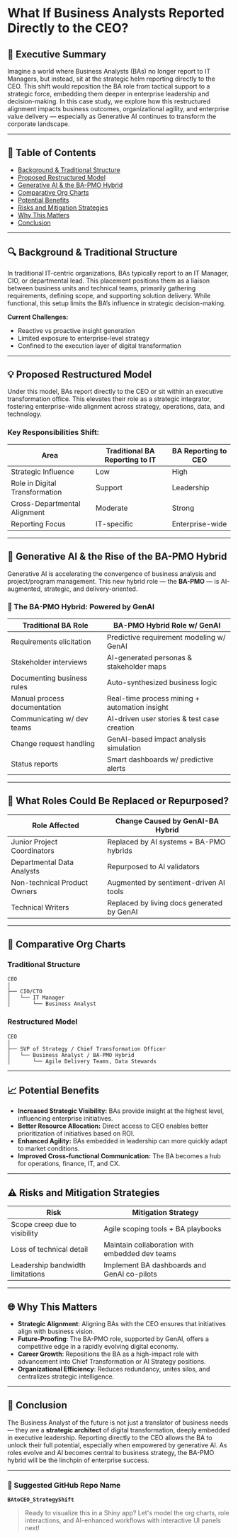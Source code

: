 # What If Business Analysts Reported Directly to the CEO?

## 📘 Executive Summary

Imagine a world where Business Analysts (BAs) no longer report to IT Managers, but instead, sit at the strategic helm reporting directly to the CEO. This shift would reposition the BA role from tactical support to a strategic force, embedding them deeper in enterprise leadership and decision-making. In this case study, we explore how this restructured alignment impacts business outcomes, organizational agility, and enterprise value delivery — especially as Generative AI continues to transform the corporate landscape.

---

## 📍 Table of Contents

- [Background & Traditional Structure](#background--traditional-structure)
- [Proposed Restructured Model](#proposed-restructured-model)
- [Generative AI & the BA-PMO Hybrid](#generative-ai--the-ba-pmo-hybrid)
- [Comparative Org Charts](#comparative-org-charts)
- [Potential Benefits](#potential-benefits)
- [Risks and Mitigation Strategies](#risks-and-mitigation-strategies)
- [Why This Matters](#why-this-matters)
- [Conclusion](#conclusion)

---

## 🔍 Background & Traditional Structure

In traditional IT-centric organizations, BAs typically report to an IT Manager, CIO, or departmental lead. This placement positions them as a liaison between business units and technical teams, primarily gathering requirements, defining scope, and supporting solution delivery. While functional, this setup limits the BA’s influence in strategic decision-making.

**Current Challenges:**
- Reactive vs proactive insight generation
- Limited exposure to enterprise-level strategy
- Confined to the execution layer of digital transformation

---

## 💡 Proposed Restructured Model

Under this model, BAs report directly to the CEO or sit within an executive transformation office. This elevates their role as a strategic integrator, fostering enterprise-wide alignment across strategy, operations, data, and technology.

### Key Responsibilities Shift:
| Area                         | Traditional BA Reporting to IT | BA Reporting to CEO                |
|-----------------------------|-------------------------------|------------------------------------|
| Strategic Influence         | Low                           | High                               |
| Role in Digital Transformation | Support                     | Leadership                         |
| Cross-Departmental Alignment | Moderate                    | Strong                             |
| Reporting Focus             | IT-specific                   | Enterprise-wide                    |

---

## 🤖 Generative AI & the Rise of the BA-PMO Hybrid

Generative AI is accelerating the convergence of business analysis and project/program management. This new hybrid role — the **BA-PMO** — is AI-augmented, strategic, and delivery-oriented.

### 🔁 The BA-PMO Hybrid: Powered by GenAI

| Traditional BA Role              | BA-PMO Hybrid Role w/ GenAI                      |
|----------------------------------|--------------------------------------------------|
| Requirements elicitation         | Predictive requirement modeling w/ GenAI        |
| Stakeholder interviews           | AI-generated personas & stakeholder maps        |
| Documenting business rules       | Auto-synthesized business logic                 |
| Manual process documentation     | Real-time process mining + automation insight   |
| Communicating w/ dev teams       | AI-driven user stories & test case creation     |
| Change request handling          | GenAI-based impact analysis simulation          |
| Status reports                   | Smart dashboards w/ predictive alerts           |

---

## 🏢 What Roles Could Be Replaced or Repurposed?

| Role Affected                    | Change Caused by GenAI-BA Hybrid             |
|----------------------------------|----------------------------------------------|
| Junior Project Coordinators     | Replaced by AI systems + BA-PMO hybrids      |
| Departmental Data Analysts      | Repurposed to AI validators                  |
| Non-technical Product Owners    | Augmented by sentiment-driven AI tools       |
| Technical Writers               | Replaced by living docs generated by GenAI   |

---

## 🧭 Comparative Org Charts

### Traditional Structure
```
CEO
│
├── CIO/CTO
│   └── IT Manager
│       └── Business Analyst
```

### Restructured Model
```
CEO
│
├── SVP of Strategy / Chief Transformation Officer
│   └── Business Analyst / BA-PMO Hybrid
│       └── Agile Delivery Teams, Data Stewards
```

---

## 📈 Potential Benefits

- **Increased Strategic Visibility:** BAs provide insight at the highest level, influencing enterprise initiatives.
- **Better Resource Allocation:** Direct access to CEO enables better prioritization of initiatives based on ROI.
- **Enhanced Agility:** BAs embedded in leadership can more quickly adapt to market conditions.
- **Improved Cross-functional Communication:** The BA becomes a hub for operations, finance, IT, and CX.

---

## ⚠️ Risks and Mitigation Strategies

| Risk                                 | Mitigation Strategy                              |
|--------------------------------------|--------------------------------------------------|
| Scope creep due to visibility        | Agile scoping tools + BA playbooks               |
| Loss of technical detail             | Maintain collaboration with embedded dev teams   |
| Leadership bandwidth limitations     | Implement BA dashboards and GenAI co-pilots      |

---

## 🌐 Why This Matters

- **Strategic Alignment**: Aligning BAs with the CEO ensures that initiatives align with business vision.
- **Future-Proofing**: The BA-PMO role, supported by GenAI, offers a competitive edge in a rapidly evolving digital economy.
- **Career Growth**: Repositions the BA as a high-impact role with advancement into Chief Transformation or AI Strategy positions.
- **Organizational Efficiency**: Reduces redundancy, unites silos, and centralizes strategic intelligence.

---

## 🧠 Conclusion

The Business Analyst of the future is not just a translator of business needs — they are a **strategic architect** of digital transformation, deeply embedded in executive leadership. Reporting directly to the CEO allows the BA to unlock their full potential, especially when empowered by generative AI. As roles evolve and AI becomes central to business strategy, the BA-PMO hybrid will be the linchpin of enterprise success.

---

### 📂 Suggested GitHub Repo Name
**`BAtoCEO_StrategyShift`**

> Ready to visualize this in a Shiny app? Let's model the org charts, role interactions, and AI-enhanced workflows with interactive UI panels next!


